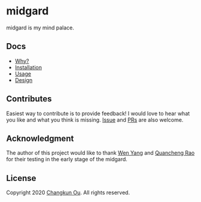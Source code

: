 # midgard

midgard is my mind palace.

## Docs

- [Why?](./docs/why.md)
- [Installation](./docs/install.md)
- [Usage](./docs/usage.md)
- [Design](./docs/design.md)

## Contributes

Easiest way to contribute is to provide feedback! I would love to hear
what you like and what you think is missing.
[Issue](https://github.com/changkun/midgard/issues/new) and
[PRs](https://github.com/changkun/midgard/pulls) are also welcome.

## Acknowledgment

The author of this project would like to thank
[Wen Yang](https://maiyang.me) and [Quancheng Rao](https://qcrao.com)
for their testing in the early stage of the midgard.

## License

Copyright 2020 [Changkun Ou](https://changkun.de). All rights reserved.